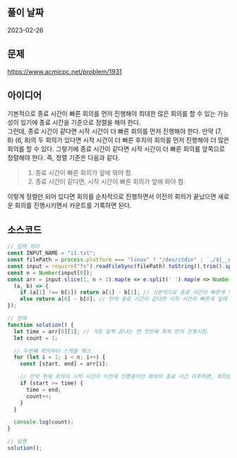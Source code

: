 ## 풀이 날짜
2023-02-26

## 문제
https://www.acmicpc.net/problem/1931

## 아이디어
기본적으로 종료 시간이 빠른 회의를 먼저 진행해야 최대한 많은 회의를 할 수 있는 가능성이 있기에 종료 시간을 기준으로 정렬을 해야 한다.  
그런데, 종료 시간이 같다면 시작 시간이 더 빠른 회의를 먼저 진행해야 한다. 만약 (7, 8) (6, 8)의 두 회의가 있다면 시작 시간이 더 빠른 후자의 회의를 먼저 진행해야 더 많은 회의를 할 수 있다. 그렇기에 종료 시간이 같다면 시작 시간이 더 빠른 회의를 앞쪽으로 정렬해야 한다. 즉, 정렬 기준은 다음과 같다.

> 1. 종료 시간이 빠른 회의가 앞에 와야 함.
> 2. 종료 시간이 같다면, 시작 시간이 빠른 회의가 앞에 와야 함.

이렇게 정렬만 되어 있다면 회의를 순차적으로 진행하면서 이전의 회의가 끝났으면 새로운 회의를 진행시키면서 카운트를 기록하면 된다.

## 소스코드
```js
// 입력 처리
const INPUT_NAME = "i1.txt";
const filePath = process.platform === "linux" ? "/dev/stdin" : `./${__dirname.split('\\').pop()}/${INPUT_NAME}`;
const input = require("fs").readFileSync(filePath).toString().trim().split("\n").map(item => item.trim());
const n = Number(input[0]);
const arr = input.slice(1, n + 1).map(e => e.split(' ').map(e => Number(e))).sort(
  (a, b) => {
    if (a[1] !== b[1]) return a[1] - b[1]; // 기본적으로 종료 시간이 빠른게 앞에 오도록 정렬함.
    else return a[0] - b[0]; // 만약 종료 시간이 같다면 시작 시간이 빠른게 앞에 오도록 정렬함.
});

// 문제
function solution() {
  let time = arr[0][1]; // 가장 일찍 끝나는 맨 첫번째 회의 먼저 진행시킴.
  let count = 1;

  // 두번째 회의부터 스케줄 체크.
  for (let i = 1; i < n; i++) {
    const [start, end] = arr[i];

    // 만약 현재 회의의 시작 시간이 이전에 진행중이던 회의의 종료 시간 이후라면, 회의를 진행할 수 있으므로 진행시킴.
    if (start >= time) {
      time = end;
      count++;
    }
  }

  console.log(count);
}

// 실행
solution();
```

